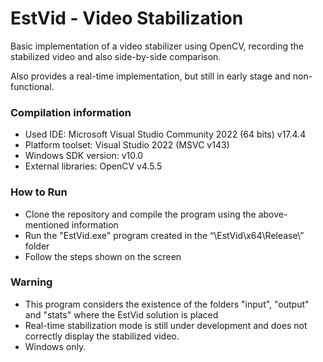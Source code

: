 # EstVid - Video Stabilization
Basic implementation of a video stabilizer using OpenCV, recording the stabilized video and also side-by-side comparison.

Also provides a real-time implementation, but still in early stage and non-functional.

### Compilation information

- Used IDE: Microsoft Visual Studio Community 2022 (64 bits) v17.4.4
- Platform toolset: Visual Studio 2022 (MSVC v143)
- Windows SDK version: v10.0
- External libraries: OpenCV v4.5.5

### How to Run

- Clone the repository and compile the program using the above-mentioned information
- Run the "EstVid.exe" program created in the “\EstVid\x64\Release\” folder
- Follow the steps shown on the screen

### Warning

- This program considers the existence of the folders "input", "output" and "stats" where the EstVid solution is placed
- Real-time stabilization mode is still under development and does not correctly display the stabilized video.
- Windows only.